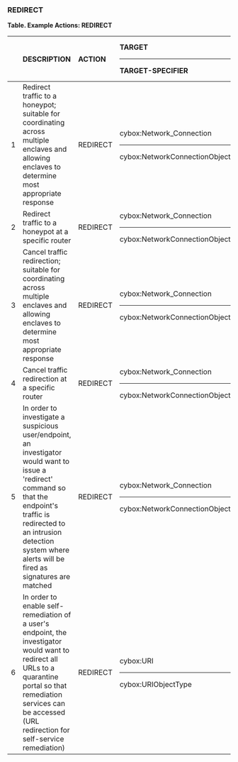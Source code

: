### REDIRECT
**Table. Example Actions: REDIRECT**

|  | DESCRIPTION | ACTION | TARGET<hr>TARGET-SPECIFIER | ACTUATOR<hr>ACTUATOR-SPECIFIER | MODIFIER | 
| :--- | :--- | :--- | :--- | :--- | :--- | 
| 1 | Redirect traffic to a honeypot; suitable for coordinating across multiple enclaves and allowing enclaves to determine most appropriate response | REDIRECT | cybox:Network_Connection<hr>cybox:NetworkConnectionObjectType | <hr> | where | 
| 2 | Redirect traffic to a honeypot at a specific router | REDIRECT | cybox:Network_Connection<hr>cybox:NetworkConnectionObjectType | network.router<hr> | where | 
| 3 | Cancel traffic redirection; suitable for coordinating across multiple enclaves and allowing enclaves to determine most appropriate response | REDIRECT | cybox:Network_Connection<hr>cybox:NetworkConnectionObjectType | <hr> | where = null | 
| 4 | Cancel traffic redirection at a specific router | REDIRECT | cybox:Network_Connection<hr>cybox:NetworkConnectionObjectType | network.router<hr> | where = null | 
| 5 | In order to investigate a suspicious user/endpoint, an investigator would want to issue a 'redirect' command so that the endpoint's traffic is redirected to an intrusion detection system where alerts will be fired as signatures are matched | REDIRECT | cybox:Network_Connection<hr>cybox:NetworkConnectionObjectType | <hr> |  | 
| 6 | In order to enable self-remediation of a user's endpoint, the investigator would want to redirect all URLs to a quarantine portal so that remediation services can be accessed (URL redirection for self-service remediation) | REDIRECT | cybox:URI<hr>cybox:URIObjectType | network.router<hr> | where | 

